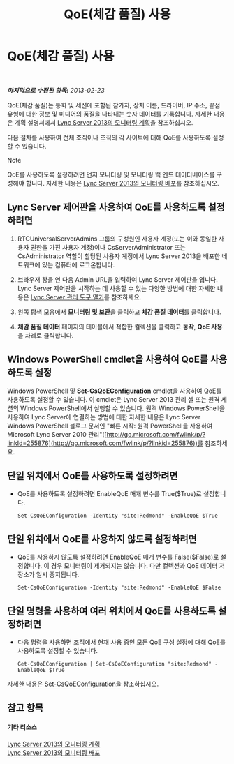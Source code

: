 ﻿---
title: QoE(체감 품질) 사용
TOCTitle: QoE(체감 품질) 사용
ms:assetid: c8bb3c67-b324-4d94-8158-00c792c7ac42
ms:mtpsurl: https://technet.microsoft.com/ko-kr/library/Gg182583(v=OCS.15)
ms:contentKeyID: 49305006
ms.date: 08/10/2015
mtps_version: v=OCS.15
ms.translationtype: HT
---

# QoE(체감 품질) 사용

 

_**마지막으로 수정된 항목:** 2013-02-23_

QoE(체감 품질)는 통화 및 세션에 포함된 참가자, 장치 이름, 드라이버, IP 주소, 끝점 유형에 대한 정보 및 미디어의 품질을 나타내는 숫자 데이터를 기록합니다. 자세한 내용은 계획 설명서에서 [Lync Server 2013의 모니터링 계획](lync-server-2013-planning-for-monitoring.md)을 참조하십시오.

다음 절차를 사용하여 전체 조직이나 조직의 각 사이트에 대해 QoE를 사용하도록 설정할 수 있습니다.


> [!NOTE]
> QoE를 사용하도록 설정하려면 먼저 모니터링 및 모니터링 백 엔드 데이터베이스를 구성해야 합니다. 자세한 내용은 <A href="lync-server-2013-deploying-monitoring.md">Lync Server 2013의 모니터링 배포</A>를 참조하십시오.



## Lync Server 제어판을 사용하여 QoE를 사용하도록 설정하려면

1.  RTCUniversalServerAdmins 그룹의 구성원인 사용자 계정(또는 이와 동일한 사용자 권한을 가진 사용자 계정)이나 CsServerAdministrator 또는 CsAdministrator 역할이 할당된 사용자 계정에서 Lync Server 2013을 배포한 네트워크에 있는 컴퓨터에 로그온합니다.

2.  브라우저 창을 연 다음 Admin URL을 입력하여 Lync Server 제어판을 엽니다. Lync Server 제어판을 시작하는 데 사용할 수 있는 다양한 방법에 대한 자세한 내용은 [Lync Server 관리 도구 열기](lync-server-2013-open-lync-server-administrative-tools.md)를 참조하세요.

3.  왼쪽 탐색 모음에서 **모니터링 및 보관**을 클릭하고 **체감 품질 데이터**를 클릭합니다.

4.  **체감 품질 데이터** 페이지의 테이블에서 적합한 컬렉션을 클릭하고 **동작**, **QoE 사용**을 차례로 클릭합니다.

## Windows PowerShell cmdlet을 사용하여 QoE를 사용하도록 설정

Windows PowerShell 및 **Set-CsQoEConfiguration** cmdlet을 사용하여 QoE를 사용하도록 설정할 수 있습니다. 이 cmdlet은 Lync Server 2013 관리 셸 또는 원격 세션의 Windows PowerShell에서 실행할 수 있습니다. 원격 Windows PowerShell을 사용하여 Lync Server에 연결하는 방법에 대한 자세한 내용은 Lync Server Windows PowerShell 블로그 문서인 "빠른 시작: 원격 PowerShell을 사용하여 Microsoft Lync Server 2010 관리"([http://go.microsoft.com/fwlink/p/?linkId=255876](http://go.microsoft.com/fwlink/p/?linkid=255876))를 참조하세요.

## 단일 위치에서 QoE를 사용하도록 설정하려면

  - QoE를 사용하도록 설정하려면 EnableQoE 매개 변수를 True($True)로 설정합니다.
    
        Set-CsQoEConfiguration -Identity "site:Redmond" -EnableQoE $True

## 단일 위치에서 QoE를 사용하지 않도록 설정하려면

  - QoE를 사용하지 않도록 설정하려면 EnableQoE 매개 변수를 False($False)로 설정합니다. 이 경우 모니터링이 제거되지는 않습니다. 다만 컬렉션과 QoE 데이터 저장소가 일시 중지됩니다.
    
        Set-CsQoEConfiguration -Identity "site:Redmond" -EnableQoE $False

## 단일 명령을 사용하여 여러 위치에서 QoE를 사용하도록 설정하려면

  - 다음 명령을 사용하면 조직에서 현재 사용 중인 모든 QoE 구성 설정에 대해 QoE를 사용하도록 설정할 수 있습니다.
    
        Get-CsQoEConfiguration | Set-CsQoEConfiguration "site:Redmond" -EnableQoE $True

자세한 내용은 [Set-CsQoEConfiguration](set-csqoeconfiguration.md)을 참조하십시오.

## 참고 항목

#### 기타 리소스

[Lync Server 2013의 모니터링 계획](lync-server-2013-planning-for-monitoring.md)  
[Lync Server 2013의 모니터링 배포](lync-server-2013-deploying-monitoring.md)

